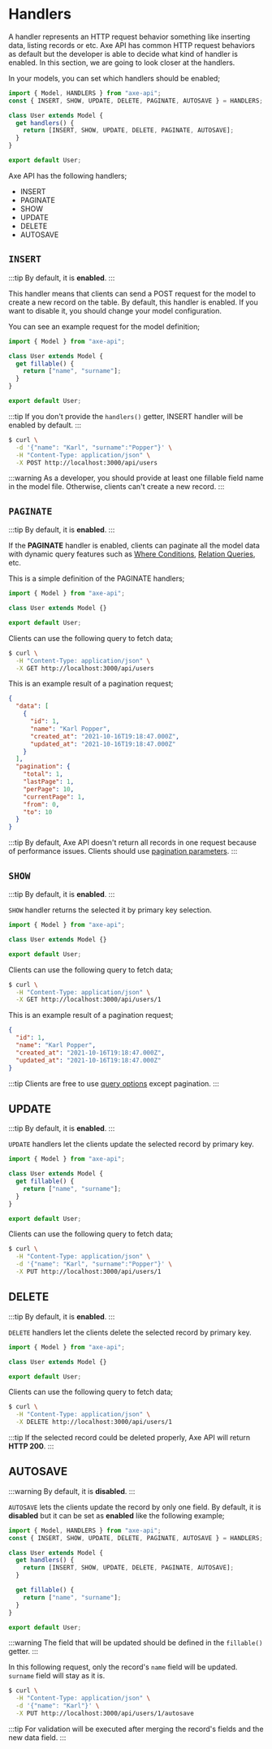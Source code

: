 # Handlers

A handler represents an HTTP request behavior something like inserting data, listing records or etc. Axe API has common HTTP request behaviors as default but the developer is able to decide what kind of handler is enabled. In this section, we are going to look closer at the handlers.

In your models, you can set which handlers should be enabled;

```js
import { Model, HANDLERS } from "axe-api";
const { INSERT, SHOW, UPDATE, DELETE, PAGINATE, AUTOSAVE } = HANDLERS;

class User extends Model {
  get handlers() {
    return [INSERT, SHOW, UPDATE, DELETE, PAGINATE, AUTOSAVE];
  }
}

export default User;
```

Axe API has the following handlers;

- INSERT
- PAGINATE
- SHOW
- UPDATE
- DELETE
- AUTOSAVE

## `INSERT`

:::tip
By default, it is **enabled**.
:::

This handler means that clients can send a POST request for the model to create a new record on the table. By default, this handler is enabled. If you want to disable it, you should change your model configuration.

You can see an example request for the model definition;

```js
import { Model } from "axe-api";

class User extends Model {
  get fillable() {
    return ["name", "surname"];
  }
}

export default User;
```

:::tip
If you don't provide the `handlers()` getter, INSERT handler will be enabled by default.
:::

```bash
$ curl \
  -d '{"name": "Karl", "surname":"Popper"}' \
  -H "Content-Type: application/json" \
  -X POST http://localhost:3000/api/users
```

:::warning
As a developer, you should provide at least one fillable field name in the model file. Otherwise, clients can't create a new record.
:::

## `PAGINATE`

:::tip
By default, it is **enabled**.
:::

If the **PAGINATE** handler is enabled, clients can paginate all the model data with dynamic query features such as [Where Conditions](/basics/queries/#where-conditions), [Relation Queries](/basics/queries/#relation-queries), etc.

This is a simple definition of the PAGINATE handlers;

```js
import { Model } from "axe-api";

class User extends Model {}

export default User;
```

Clients can use the following query to fetch data;

```bash
$ curl \
  -H "Content-Type: application/json" \
  -X GET http://localhost:3000/api/users
```

This is an example result of a pagination request;

```json
{
  "data": [
    {
      "id": 1,
      "name": "Karl Popper",
      "created_at": "2021-10-16T19:18:47.000Z",
      "updated_at": "2021-10-16T19:18:47.000Z"
    }
  ],
  "pagination": {
    "total": 1,
    "lastPage": 1,
    "perPage": 10,
    "currentPage": 1,
    "from": 0,
    "to": 10
  }
}
```

:::tip
By default, Axe API doesn't return all records in one request because of performance issues. Clients should use [pagination parameters](/basics/queries/#limits).
:::

## `SHOW`

:::tip
By default, it is **enabled**.
:::

`SHOW` handler returns the selected it by primary key selection.

```js
import { Model } from "axe-api";

class User extends Model {}

export default User;
```

Clients can use the following query to fetch data;

```bash
$ curl \
  -H "Content-Type: application/json" \
  -X GET http://localhost:3000/api/users/1
```

This is an example result of a pagination request;

```json
{
  "id": 1,
  "name": "Karl Popper",
  "created_at": "2021-10-16T19:18:47.000Z",
  "updated_at": "2021-10-16T19:18:47.000Z"
}
```

:::tip
Clients are free to use [query options](/basics/queries/) except pagination.
:::

## UPDATE

:::tip
By default, it is **enabled**.
:::

`UPDATE` handlers let the clients update the selected record by primary key.

```js
import { Model } from "axe-api";

class User extends Model {
  get fillable() {
    return ["name", "surname"];
  }
}

export default User;
```

Clients can use the following query to fetch data;

```bash
$ curl \
  -H "Content-Type: application/json" \
  -d '{"name": "Karl", "surname":"Popper"}' \
  -X PUT http://localhost:3000/api/users/1
```

## DELETE

:::tip
By default, it is **enabled**.
:::

`DELETE` handlers let the clients delete the selected record by primary key.

```js
import { Model } from "axe-api";

class User extends Model {}

export default User;
```

Clients can use the following query to fetch data;

```bash
$ curl \
  -H "Content-Type: application/json" \
  -X DELETE http://localhost:3000/api/users/1
```

:::tip
If the selected record could be deleted properly, Axe API will return **HTTP 200**.
:::

## AUTOSAVE

:::warning
By default, it is **disabled**.
:::

`AUTOSAVE` lets the clients update the record by only one field. By default, it is **disabled** but it can be set as **enabled** like the following example;

```js
import { Model, HANDLERS } from "axe-api";
const { INSERT, SHOW, UPDATE, DELETE, PAGINATE, AUTOSAVE } = HANDLERS;

class User extends Model {
  get handlers() {
    return [INSERT, SHOW, UPDATE, DELETE, PAGINATE, AUTOSAVE];
  }

  get fillable() {
    return ["name", "surname"];
  }
}

export default User;
```

:::warning
The field that will be updated should be defined in the `fillable()` getter.
:::

In this following request, only the record's `name` field will be updated. `surname` field will stay as it is.

```bash
$ curl \
  -H "Content-Type: application/json" \
  -d '{"name": "Karl"}' \
  -X PUT http://localhost:3000/api/users/1/autosave
```

:::tip
For validation will be executed after merging the record's fields and the new data field.
:::
